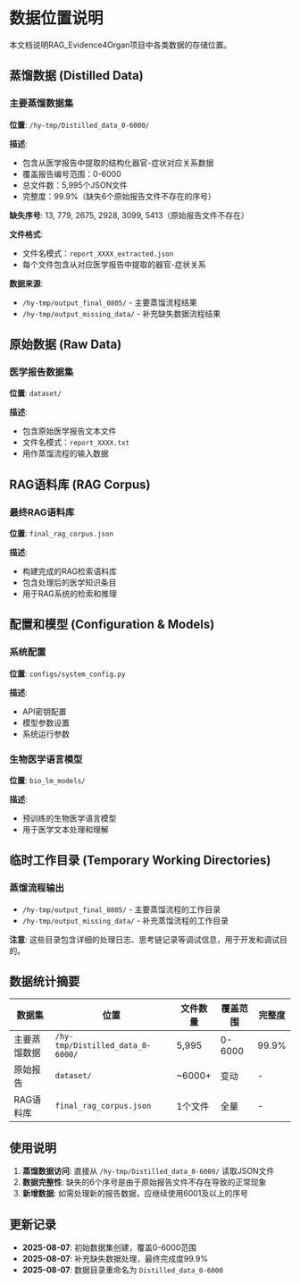 # 数据位置说明

本文档说明RAG_Evidence4Organ项目中各类数据的存储位置。

## 蒸馏数据 (Distilled Data)

### 主要蒸馏数据集

**位置**: `/hy-tmp/Distilled_data_0-6000/`

**描述**: 
- 包含从医学报告中提取的结构化器官-症状对应关系数据
- 覆盖报告编号范围：0-6000
- 总文件数：5,995个JSON文件
- 完整度：99.9%（缺失6个原始报告文件不存在的序号）

**缺失序号**: 13, 779, 2675, 2928, 3099, 5413（原始报告文件不存在）

**文件格式**: 
- 文件名模式：`report_XXXX_extracted.json`
- 每个文件包含从对应医学报告中提取的器官-症状关系

**数据来源**:
- `/hy-tmp/output_final_0805/` - 主要蒸馏流程结果
- `/hy-tmp/output_missing_data/` - 补充缺失数据流程结果

## 原始数据 (Raw Data)

### 医学报告数据集

**位置**: `dataset/`

**描述**: 
- 包含原始医学报告文本文件
- 文件名模式：`report_XXXX.txt`
- 用作蒸馏流程的输入数据

## RAG语料库 (RAG Corpus)

### 最终RAG语料库

**位置**: `final_rag_corpus.json`

**描述**: 
- 构建完成的RAG检索语料库
- 包含处理后的医学知识条目
- 用于RAG系统的检索和推理

## 配置和模型 (Configuration & Models)

### 系统配置

**位置**: `configs/system_config.py`

**描述**: 
- API密钥配置
- 模型参数设置
- 系统运行参数

### 生物医学语言模型

**位置**: `bio_lm_models/`

**描述**: 
- 预训练的生物医学语言模型
- 用于医学文本处理和理解

## 临时工作目录 (Temporary Working Directories)

### 蒸馏流程输出

- `/hy-tmp/output_final_0805/` - 主要蒸馏流程的工作目录
- `/hy-tmp/output_missing_data/` - 补充蒸馏流程的工作目录

**注意**: 这些目录包含详细的处理日志、思考链记录等调试信息，用于开发和调试目的。

## 数据统计摘要

| 数据集 | 位置 | 文件数量 | 覆盖范围 | 完整度 |
|--------|------|----------|----------|--------|
| 主要蒸馏数据 | `/hy-tmp/Distilled_data_0-6000/` | 5,995 | 0-6000 | 99.9% |
| 原始报告 | `dataset/` | ~6000+ | 变动 | - |
| RAG语料库 | `final_rag_corpus.json` | 1个文件 | 全量 | - |

## 使用说明

1. **蒸馏数据访问**: 直接从 `/hy-tmp/Distilled_data_0-6000/` 读取JSON文件
2. **数据完整性**: 缺失的6个序号是由于原始报告文件不存在导致的正常现象
3. **新增数据**: 如需处理新的报告数据，应继续使用6001及以上的序号

## 更新记录

- **2025-08-07**: 初始数据集创建，覆盖0-6000范围
- **2025-08-07**: 补充缺失数据处理，最终完成度99.9%
- **2025-08-07**: 数据目录重命名为 `Distilled_data_0-6000` 